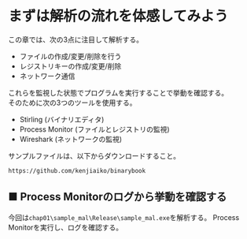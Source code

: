 # まずは解析の流れを体感してみよう
この章では、次の3点に注目して解析する。
- ファイルの作成/変更/削除を行う
- レジストリキーの作成/変更/削除
- ネットワーク通信

これらを監視した状態でプログラムを実行することで挙動を確認する。  
そのために次の3つのツールを使用する。
- Stirling (バイナリエディタ)
- Process Monitor (ファイルとレジストリの監視)
- Wireshark (ネットワークの監視)

サンプルファイルは、以下からダウンロードすること。
```
https://github.com/kenjiaiko/binarybook
```

## ■ Process Monitorのログから挙動を確認する
今回は`chap01\sample_mal\Release\sample_mal.exe`を解析する。
Process Monitorを実行し、ログを確認する。  
